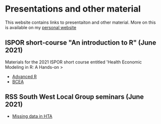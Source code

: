 # Presentations and other material
This website contains links to presentaiton and other material. More on this is available on my [personal website](www.statistica.it/gianluca)

## ISPOR short-course "An introduction to R" (June 2021)
Materials for the 2021 ISPOR short course entitled 'Health Economic Modeling in R: A Hands-on >

- [Advanced R](advanced)
- [BCEA](bcea)

## RSS South West Local Group seminars (June 2021)

- [Missing data in HTA](rss-sw-2021)
